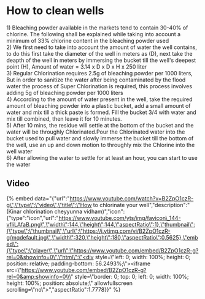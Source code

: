 
# How to clean wells


1\) Bleaching powder available in the markets tend to contain 30-40% of chlorine. The following shall be explained while taking into account a minimum of 33% chlorine content in the bleaching powder used  
2\) We first need to take into account the amount of water the well contains, to do this first take the diameter of the well in meters as \(D\), next take the deapth of the well in meters by immersing the bucket till the well's deepest point \(H\), Amount of water =   3.14 x D x D x H x 250 liter   
3\) Regular Chlorination requires 2.5g of bleaching powder per 1000 liters, But in order to sanitize the water after being contaminated by the flood water the process of Super Chlorination is required, this process involves adding 5g of bleaching powder per 1000 liters  
4\) According to the amount of water present in the well, take the required amount of bleaching powder into a plastic bucket, add a small amount of water and mix till a thick paste is formed. Fill the bucket 3/4 with water and mix till combined, then leave it for 10 minutes.  
5\)  After 10 mins, the residue will settle at the bottom of the bucket and the water will be throughly Chlorinated.Pour the Chlorinated water into the bucket used to pull water and slowly immerse the bucket till the bottom of the well, use an up and down motion to throughly mix the Chlorine into the well water  
6\) After allowing the water to settle for at least an hour, you can start to use the water

## Video

{% embed data="{\"url\":\"https://www.youtube.com/watch?v=B2ZpO1czR-g\",\"type\":\"video\",\"title\":\"How to chlorinate your well\",\"description\":\"\(Kinar chlorination cheyyunna vidham\)\",\"icon\":{\"type\":\"icon\",\"url\":\"https://www.youtube.com/yts/img/favicon\_144-vfliLAfaB.png\",\"width\":144,\"height\":144,\"aspectRatio\":1},\"thumbnail\":{\"type\":\"thumbnail\",\"url\":\"https://i.ytimg.com/vi/B2ZpO1czR-g/mqdefault.jpg\",\"width\":320,\"height\":180,\"aspectRatio\":0.5625},\"embed\":{\"type\":\"player\",\"url\":\"https://www.youtube.com/embed/B2ZpO1czR-g?rel=0&showinfo=0\",\"html\":\"<div style=\\\"left: 0; width: 100%; height: 0; position: relative; padding-bottom: 56.2493%;\\\"><iframe src=\\\"https://www.youtube.com/embed/B2ZpO1czR-g?rel=0&amp;showinfo=0\\\" style=\\\"border: 0; top: 0; left: 0; width: 100%; height: 100%; position: absolute;\\\" allowfullscreen scrolling=\\\"no\\\"></iframe></div>\",\"aspectRatio\":1.7778}}" %}

